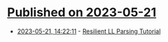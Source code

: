 # [Published on 2023-05-21](index.md)

* [2023-05-21, 14:22:11](https://lobste.rs/s/lbzdtu/resilient_ll_parsing_tutorial) - [Resilient LL Parsing Tutorial](https://matklad.github.io/2023/05/21/resilient-ll-parsing-tutorial.html)
